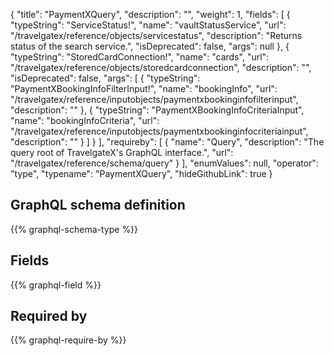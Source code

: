 {
  "title": "PaymentXQuery",
  "description": "",
  "weight": 1,
  "fields": [
    {
      "typeString": "ServiceStatus!",
      "name": "vaultStatusService",
      "url": "/travelgatex/reference/objects/servicestatus",
      "description": "Returns status of the search service.",
      "isDeprecated": false,
      "args": null
    },
    {
      "typeString": "StoredCardConnection!",
      "name": "cards",
      "url": "/travelgatex/reference/objects/storedcardconnection",
      "description": "",
      "isDeprecated": false,
      "args": [
        {
          "typeString": "PaymentXBookingInfoFilterInput!",
          "name": "bookingInfo",
          "url": "/travelgatex/reference/inputobjects/paymentxbookinginfofilterinput",
          "description": ""
        },
        {
          "typeString": "PaymentXBookingInfoCriteriaInput",
          "name": "bookingInfoCriteria",
          "url": "/travelgatex/reference/inputobjects/paymentxbookinginfocriteriainput",
          "description": ""
        }
      ]
    }
  ],
  "requireby": [
    {
      "name": "Query",
      "description": "The query root of TravelgateX's GraphQL interface.",
      "url": "/travelgatex/reference/schema/query"
    }
  ],
  "enumValues": null,
  "operator": "type",
  "typename": "PaymentXQuery",
  "hideGithubLink": true
}
## GraphQL schema definition

{{% graphql-schema-type %}}

## Fields

{{% graphql-field %}}

## Required by

{{% graphql-require-by %}}

